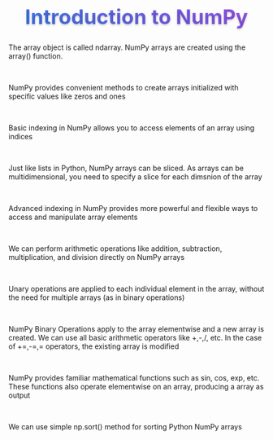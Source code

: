 <head>
    <style>
        .beautiful-heading {
            font-size: 2.5rem;
            font-weight: 700;
            background: linear-gradient(45deg, #3b82f6, #a855f7);
            -webkit-background-clip: text;
            -webkit-text-fill-color: transparent;
            position: relative;
            text-align: center;
            text-shadow: 0 2px 4px rgba(0, 0, 0, 0.2);
        }
        .beautiful-heading::after {
            content: '';
            position: absolute;
            bottom: -8px;
            left: 50%;
            transform: translateX(-50%);
            width: 0;
            height: 3px;
            background: linear-gradient(45deg, #3b82f6, #a855f7);
            transition: width 0.3s ease;
        }
        .beautiful-heading:hover::after {
            width: 50%;
        }
    </style>
</head>
<body class="bg-gray-900 min-h-screen flex items-center justify-center">
    <h1 class="beautiful-heading">Introduction to NumPy</h1>
</body>


The array object is called ndarray.
NumPy arrays are created using the array() function.

<br>

NumPy provides convenient methods to create arrays initialized with specific values like zeros and ones

<br>

Basic indexing in NumPy allows you to access elements of an array using indices

<br>

Just like lists in Python, NumPy arrays can be sliced. As arrays can be multidimensional, you need to specify a slice for each dimsnion of the array

<br>

Advanced indexing in NumPy provides more powerful and flexible ways to access and manipulate array elements

<br>

We can perform arithmetic operations like addition, subtraction, multiplication, and division directly on NumPy arrays

<br>

Unary operations are applied to each individual element in the array, without the need for multiple arrays (as in binary operations)

<br>

NumPy Binary Operations apply to the array elementwise and a new array is created. We can use all basic arithmetic operators like +,-,/, etc. In the case of +=,-=,= operators, the existing array is modified

<br>

NumPy provides familiar mathematical functions such as sin, cos, exp, etc. These functions also operate elementwise on an array, producing a array as output

<br>

We can use simple np.sort() method for sorting Python NumPy arrays
